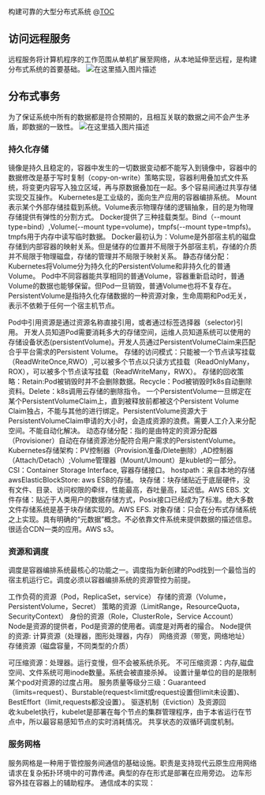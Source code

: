 构建可靠的大型分布式系统
@[TOC](凤凰架构)
## 访问远程服务
远程服务将计算机程序的工作范围从单机扩展至网络，从本地延伸至远程，是构建分布式系统的首要基础。
![在这里插入图片描述](https://img-blog.csdnimg.cn/a5572b48e1664df3bfc1085db422143c.png#pic_center)


## 分布式事务
为了保证系统中所有的数据都是符合预期的，且相互关联的数据之间不会产生矛盾，即数据的一致性。
![在这里插入图片描述](https://img-blog.csdnimg.cn/bf3eee050f9a4c07979f0e8f93a8a40d.png#pic_center)


### 持久化存储
镜像是持久且稳定的，容器中发生的一切数据变动都不能写入到镜像中，容器中的数据修改是基于写时复制（copy-on-write）策略实现，容器利用叠加式文件系统，将变更内容写入独立区域，再与原数据叠加在一起。多个容易间通过共享存储实现交互操作。
Kubernetes是工业级的，面向生产应用的容器编排系统。
Mount表示某个外部存储挂载到系统。Volume表示物理存储的逻辑抽象，目的是为物理存储提供有弹性的分割方式。
Docker提供了三种挂载类型。Bind（--mount type=bind）,Volume(--mount type=volume)，tmpfs(--mount type=tmpfs)。tmpfs用于内存中读写临时数据。
Docker最初认为：Volume是外部宿主机的磁盘存储到内部容器的映射关系。但是储存的位置并不局限于外部宿主机，存储的介质并不局限于物理磁盘，存储的管理并不局限于映射关系。
静态存储分配：Kubernetes将Volume分为持久化的PersistentVolume和非持久化的普通Volume。
Pod中不同容器能共享相同的普通Volume，容器重新启动时，普通Volume的数据也能够保留。但Pod一旦销毁，普通Volume也将不复存在。
PersistentVolume是指持久化存储数据的一种资源对象，生命周期和Pod无关，表示不依赖于任何一个宿主机节点。

Pod中引用资源是通过资源名称直接引用，或者通过标签选择器（selector)引用。
开发人员知道Pod需要消耗多大的存储空间，运维人员知道系统可以使用的存储设备状态(persistentVolume)。开发人员通过PersistentVolumeClaim来匹配合乎平台需求的Persistent Volume。
存储的访问模式：只能被一个节点读写挂载（ReadWriteOnce,RWO）,可以被多个节点以只读方式挂载（ReadOnlyMany，ROX），可以被多个节点读写挂载（ReadWriteMany，RWX）。
存储的回收策略：Retain:Pod被销毁时并不会删除数据。Recycle：Pod被销毁时k8s自动删除资料。Delete：k8s调用云存储的删除指令。
一个PersistentVolume一旦绑定在某个PersistentVolumeClaim上，直到被释放前都被这个Persistent Volume Claim独占，不能与其他的进行绑定。PersistentVolume资源大于PersistentVolumeClaim申请的大小时，会造成资源的浪费。需要人工介入来分配空间。不能自动化解决。
动态存储分配：指的是由特定的资源分配器（Provisioner）自动在存储资源池分配符合用户需求的PersistentVolume。
Kubernetes存储架构：PV控制器（Provision准备/Dlete删除）,AD控制器（Attach/Detach）;Volume管理器（Mount/Umount）是kublet的一部分。
CSI：Container Storage Interface, 容器存储接口。
hostpath：来自本地的存储
awsElasticBlockStore: aws ESB的存储。
块存储：块存储贴近于底层硬件，没有文件、目录、访问权限的牵绊，性能最高，吞吐量高，延迟低。AWS EBS.
文件存储：贴近于人类用户的数据存储方式，Posix接口已经成为了标准。绝大多数文件存储系统是基于块存储实现的。AWS EFS.
对象存储：只会在分布式存储系统之上实现。具有明确的“元数据”概念。不必依靠文件系统来提供数据的描述信息。很适合CDN一类的应用。AWS s3。
### 资源和调度
调度是容器编排系统最核心的功能之一。调度指为新创建的Pod找到一个最恰当的宿主机运行它。调度必须以容器编排系统的资源管控为前提。

工作负荷的资源（Pod，ReplicaSet，service）
存储的资源（Volume，PersistentVolume，Secret）
策略的资源（LimitRange，ResourceQuota，SecurityContext）
身份的资源（Role，ClusterRole，Service Account）
Node是资源的提供者，Pod是资源的使用者。调度是对两者的撮合。
Node提供的资源:
计算资源（处理器，图形处理器，内存）
网络资源（带宽，网络地址）
存储资源（磁盘容量，不同类型的介质）

可压缩资源：处理器。运行变慢，但不会被系统杀死。
不可压缩资源：内存,磁盘空间、文件系统可用inode数量。系统会被直接杀掉。
设置计量单位的目的是限制某个pod对资源的过度占用。
服务质量等级分三级：Guaranteed（limits=request）、Burstable(request<limit或request设置但limit未设置)、BestEffort（limit,requests都没设置）。
驱逐机制（Eviction）及资源回收:kubelet执行，kubelet是部署在每个节点的集群管理程序，由于本省运行在节点中，所以最容易感知节点的实时消耗情况。
共享状态的双循环调度机制。
###  服务网格
服务网格是一种用于管控服务间通信的基础设施。职责是支持现代云原生应用网络请求在复杂拓扑环境中的可靠传递。典型的存在形式是部署在应用旁边。
边车形容外挂在容器上的辅助程序。
通信成本的实现：
